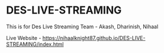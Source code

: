 # DES-LIVE-STREAMING
This is for Des Live Streaming Team - Akash, Dharinish, Nihaal


Live Website - https://nihaalknight87.github.io/DES-LIVE-STREAMING/index.html
